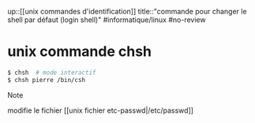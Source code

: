 up::[[unix commandes d'identification]]
title::"commande pour changer le shell par défaut (login shell)"
#informatique/linux #no-review 
# unix commande chsh

```bash
$ chsh  # mode interactif
$ chsh pierre /bin/csh
```


> [!note]
> modifie le fichier [[unix fichier etc-passwd|/etc/passwd]]